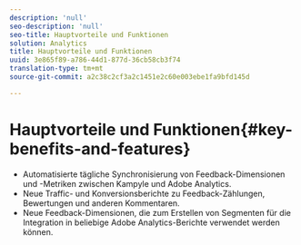 ```yaml
---
description: 'null'
seo-description: 'null'
seo-title: Hauptvorteile und Funktionen
solution: Analytics
title: Hauptvorteile und Funktionen
uuid: 3e865f89-a786-44d1-877d-36cb58cb3f74
translation-type: tm+mt
source-git-commit: a2c38c2cf3a2c1451e2c60e003ebe1fa9bfd145d

---
```



# Hauptvorteile und Funktionen{#key-benefits-and-features}

* Automatisierte tägliche Synchronisierung von Feedback-Dimensionen und -Metriken zwischen Kampyle und Adobe Analytics.
* Neue Traffic- und Konversionsberichte zu Feedback-Zählungen, Bewertungen und anderen Kommentaren.
* Neue Feedback-Dimensionen, die zum Erstellen von Segmenten für die Integration in beliebige Adobe Analytics-Berichte verwendet werden können.

